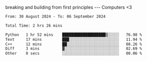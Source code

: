 breaking and building from first principles --- Computers <3

<!--START_SECTION:waka-->

```txt
From: 30 August 2024 - To: 06 September 2024

Total Time: 2 hrs 26 mins

Python   1 hr 52 mins    ███████████████████▒░░░░░   76.98 %
Text     17 mins         ███░░░░░░░░░░░░░░░░░░░░░░   11.94 %
C++      12 mins         ██░░░░░░░░░░░░░░░░░░░░░░░   08.26 %
Diff     3 mins          ▓░░░░░░░░░░░░░░░░░░░░░░░░   02.69 %
Other    0 secs          ░░░░░░░░░░░░░░░░░░░░░░░░░   00.06 %
```

<!--END_SECTION:waka-->

